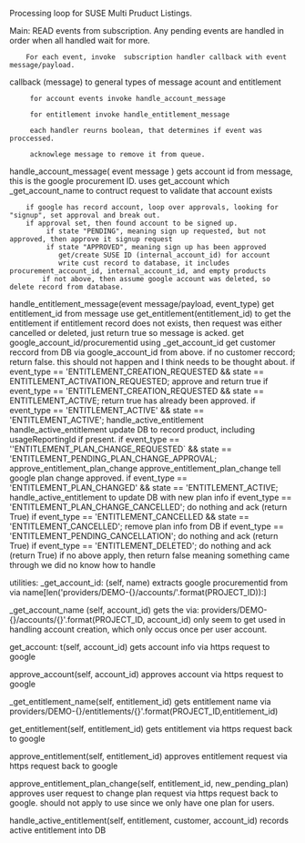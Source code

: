 Processing loop for SUSE Multi Pruduct Listings.

Main:
        READ events from subscription. Any pending events are handled in order
        when all handled wait for more.

        For each event, invoke  subscription handler callback with event message/payload.


callback (message)
         to general types of message acount and entitlement

         for account events invoke handle_account_message

         for entitlement invoke handle_entitlement_message

         each handler reurns boolean, that determines if event was proccessed.

         acknowlege message to remove it from queue.

handle_account_message( event message )
        gets account id from message, this is the google procurement ID.
        uses  get_account which _get_account_name to contruct request to validate that account exists

        if google has record account, loop over approvals, looking for "signup", set approval and break out.
        if approval set, then found account to be signed up.
             if state "PENDING", meaning sign up requested, but not approved, then approve it signup request
             if state "APPROVED", meaning sign up has been approved
                get/create SUSE ID (internal_account_id) for account
                write cust record to database, it includes procurement_account_id, internal_account_id, and empty products
            if not above, then assume google account was deleted, so delete record from database.

handle_entitlement_message(event message/payload, event_type)
       get entitlement_id from message
       use get_entitlement(entitlement_id) to get the entitlement
       if entitlement record does not exists, then request was either cancelled or deleted, just return true so message is acked.
       get google_account_id/procurementid using _get_account_id
       get customer reccord from DB via  google_account_id from above.
       if no customer reccord; return false. this should not happen and I think needs to be thought about.
       if event_type == 'ENTITLEMENT_CREATION_REQUESTED && state == ENTITLEMENT_ACTIVATION_REQUESTED; approve and return true
       if event_type == 'ENTITLEMENT_CREATION_REQUESTED && state == ENTITLEMENT_ACTIVE; return true has already been approved.
       if event_type == 'ENTITLEMENT_ACTIVE' && state == 'ENTITLEMENT_ACTIVE'; handle_active_entitlement
       handle_active_entitlement
           update DB to record product, including usageReportingId if present.
       if event_type == ''ENTITLEMENT_PLAN_CHANGE_REQUESTED` && state == 'ENTITLEMENT_PENDING_PLAN_CHANGE_APPROVAL; approve_entitlement_plan_change
       approve_entitlement_plan_change
           tell google plan change approved.
       if event_type == 'ENTITLEMENT_PLAN_CHANGED' &&  state == 'ENTITLEMENT_ACTIVE; handle_active_entitlement to update DB with new plan info
       if event_type == 'ENTITLEMENT_PLAN_CHANGE_CANCELLED'; do nothing and ack (return True)
       if event_type == 'ENTITLEMENT_CANCELLED && state == 'ENTITLEMENT_CANCELLED'; remove plan info from DB
       if event_type == 'ENTITLEMENT_PENDING_CANCELLATION'; do nothing and ack (return True)
       if event_type == 'ENTITLEMENT_DELETED'; do nothing and ack (return True)
       if no above apply, then return false meaning something came through we did no know how to handle

utilities:
 _get_account_id: (self, name)
    extracts google procurementid from via name[len('providers/DEMO-{}/accounts/'.format(PROJECT_ID)):]


_get_account_name (self, account_id)
    gets the via:  providers/DEMO-{}/accounts/{}'.format(PROJECT_ID, account_id)
    only seem to get used in handling account creation, which only occus once per user account.

get_account: t(self, account_id)
    gets account info via https request to google


approve_account(self, account_id)
   approves account via https request to google

_get_entitlement_name(self, entitlement_id)
  gets entitlement name via providers/DEMO-{}/entitlements/{}'.format(PROJECT_ID,entitlement_id)

get_entitlement(self, entitlement_id)
   gets entitlement via https request back to google

 approve_entitlement(self, entitlement_id)
   approves entitlement request via https request back to google

approve_entitlement_plan_change(self, entitlement_id, new_pending_plan)
  approves user request to change plan request via https request back to google.
  should not apply to use since we only have one plan for users.

handle_active_entitlement(self, entitlement, customer, account_id)
  records active entitlement into DB
